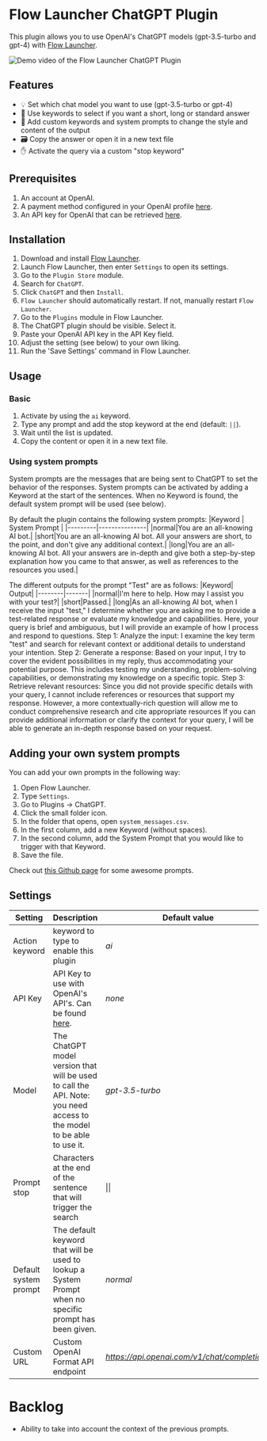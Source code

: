 # Flow Launcher ChatGPT Plugin
This plugin allows you to use OpenAI's ChatGPT models (gpt-3.5-turbo and gpt-4) with [Flow Launcher](https://www.flowlauncher.com/).

![Demo video of the Flow Launcher ChatGPT Plugin](https://i.imgur.com/WQwNY7y.gif)

## Features
- 💡 Set which chat model you want to use (gpt-3.5-turbo or gpt-4)
- 📝 Use keywords to select if you want a short, long or standard answer
- 💬 Add custom keywords and system prompts to change the style and content of the output
- 🗃️ Copy the answer or open it in a new text file
- ✋ Activate the query via a custom "stop keyword"

## Prerequisites
1. An account at OpenAI.
2. A payment method configured in your OpenAI profile [here](https://platform.openai.com/account/billing/payment-methods).
3. An API key for OpenAI that can be retrieved [here](https://platform.openai.com/account/api-keys).

## Installation
1. Download and install [Flow Launcher](https://www.flowlauncher.com/).
2. Launch Flow Launcher, then enter `Settings` to open its settings.
3. Go to the `Plugin Store` module.
4. Search for `ChatGPT`.
5. Click `ChatGPT` and then `Install`.
6. `Flow Launcher` should automatically restart. If not, manually restart `Flow Launcher`.
7. Go to the `Plugins` module in Flow Launcher.
8. The ChatGPT plugin should be visible. Select it.
9. Paste your OpenAI API key in the API Key field.
10. Adjust the setting (see below) to your own liking.
11. Run the 'Save Settings' command in Flow Launcher.

## Usage
### Basic
1. Activate by using the `ai` keyword.
2. Type any prompt and add the stop keyword at the end (default: `||`).
3. Wait until the list is updated.
4. Copy the content or open it in a new text file.

### Using system prompts
System prompts are the messages that are being sent to ChatGPT to set the behavior of the responses. System prompts can be activated by adding a Keyword at the start of the sentences. When no Keyword is found, the default system prompt will be used (see below).

By default the plugin contains the following system prompts:
|Keyword | System Prompt |
|---------|---------------|
|normal|You are an all-knowing AI bot.|
|short|You are an all-knowing AI bot. All your answers are short, to the point, and don't give any additional context.|
|long|You are an all-knowing AI bot. All your answers are in-depth and give both a step-by-step explanation how you came to that answer, as well as references to the resources you used.|

The different outputs for the prompt "Test" are as follows:
|Keyword| Output|
|--------|-------|
|normal|I'm here to help. How may I assist you with your test?|
|short|Passed.|
|long|As an all-knowing AI bot, when I receive the input "test," I determine whether you are asking me to provide a test-related response or evaluate my knowledge and capabilities. Here, your query is brief and ambiguous, but I will provide an example of how I process and respond to questions. Step 1: Analyze the input: I examine the key term "test" and search for relevant context or additional details to understand your intention. Step 2: Generate a response: Based on your input, I try to cover the evident possibilities in my reply, thus accommodating your potential purpose. This includes testing my understanding, problem-solving capabilities, or demonstrating my knowledge on a specific topic. Step 3: Retrieve relevant resources: Since you did not provide specific details with your query, I cannot include references or resources that support my response. However, a more contextually-rich question will allow me to conduct comprehensive research and cite appropriate resources If you can provide additional information or clarify the context for your query, I will be able to generate an in-depth response based on your request. 

## Adding your own system prompts
You can add your own prompts in the following way:
1. Open Flow Launcher.
2. Type `Settings`.
3. Go to Plugins -> ChatGPT.
4. Click the small folder icon.
5. In the folder that opens, open `system_messages.csv`.
6. In the first column, add a new Keyword (without spaces).
7. In the second column, add the System Prompt that you would like to trigger with that Keyword.
8. Save the file.

Check out [this Github page](https://github.com/f/awesome-chatgpt-prompts) for some awesome prompts.

## Settings
|Setting|Description|Default value|
|-------|-----------|-------------|
|Action keyword|keyword to type to enable this plugin|_ai_|
|API Key|API Key to use with OpenAI's API's. Can be found [here](https://platform.openai.com/account/api-keys).|_none_|
|Model|The ChatGPT model version that will be used to call the API. Note: you need access to the model to be able to use it.|_gpt-3.5-turbo_|
|Prompt stop|Characters at the end of the sentence that will trigger the search| &#124;&#124; |
|Default system prompt|The default keyword that will be used to lookup a System Prompt when no specific prompt has been given.| _normal_ |
|Custom URL|Custom OpenAI Format API endpoint|_https://api.openai.com/v1/chat/completions_|

# Backlog
* Ability to take into account the context of the previous prompts.
